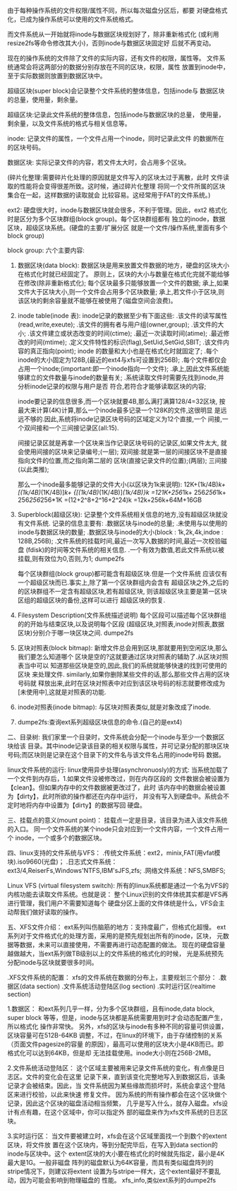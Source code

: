 由于每种操作系统的文件权限/属性不同，所以每次磁盘分区后，都要
对硬盘格式化，已成为操作系统可以使用的文件系统格式。

而文件系统从一开始就将inode与数据区块规划好了，除非重新格式化
(或利用resize2fs等命令修改其大小)，否则inode与数据区块固定好
后就不再变动。


现在的操作系统的文件除了文件的实际内容，还有文件的权限，属性等。
文件系统通常会将这两部分的数据分别存放在不同的区块，权限，属性
放置到inode中，至于实际数据则放置到数据区块中。

超级区块(super block)会记录整个文件系统的整体信息，包括inode与
数据区块的总量，使用量，剩余量。

超级区块:记录此文件系统的整体信息，包括inode与数据区块的总量，
         使用量，剩余量，以及文件系统的格式与相关信息等。

inode:   记录文件的属性，一个文件占用一个inode，同时记录此文件
         的数据所在的区块号码。

数据区块: 实际记录文件的内容，若文件太大时，会占用多个区块。

(碎片化整理:需要碎片化处理的原因就是文件写入的区块太过于离散，此时
           文件读取的性能将会变得很差所致。这时候，通过碎片化整理
	    将同一个文件所属的区块集合在一起，这样数据的读取就会
	    比较容易。这经常用于FAT的文件系统。)

ext2: 硬盘很大时，inode与数据区块就会很多，不利于管理。因此，ext2
      格式化时是区分为多个区块群组(block group)。每个区块群组都有
      独立的inode，数据区块，超级区块系统。(硬盘的主要/扩展分区
      就是一个文件/操作系统,里面有多个block group)
      


block group: 六个主要内容:

1. 数据区块(data block):
   数据区块是用来放置文件数据的地方，硬盘的区块大小在格式化时就已经固定了。
   原则上，区块的大小与数量在格式化完就不能给够在修改(除非重新格式化);
   每个区块最多只能够放置一个文件的数据;
   承上,如果文件大于区块大小,则一个文件会占用多个区块数量;
   承上,若文件小于区块,则该区块的剩余容量就不能够在被使用了(磁盘空间会浪费)。



2. inode table(inode 表):
   inode记录的数据至少有下面这些:
     .该文件的读写属性(read,write,exeute);
     .该文件的拥有者与用户组(owner,group);
     .该文件的大小;
     .该文件建立或状态改变的时间(ctime);
     .最近一次读取时间(atime);
     .最近修改的时间(mtime);
     .定义文件特性的标识(flag),SetUid,SetGid,SBIT;
     .该文件内容的真正指向(point);
     inode 的数量和大小也是在格式化时就固定了;
     .每个inode的大小固定为128B,(最近的ext4与xfs可设置到256B);
     .每个文件都仅会占用一个inode;(important:即一个inode指向一个文件);
     .承上,因此文件系统能够建立的文件数量与inode的数量有关;
     .系统读取文件时需要先找到inode,并分析inode记录的权限与用户是否
      符合,若符合才能够读取区块的内容;


    inode要记录的信息很多,而一个区块就要4B,那么满打满算128/4=32区块,
    按最大来计算(4K)计算,那么一个inode最多记录一个128K的文件,这很明显
    是远远不够的.因此,系统将inode记录区块号码的区域定义为12个直接,一个
    间接,一个双间接和一个三间接记录区(all:15).


    间接记录区就是再拿一个区块来当作记录区块号码的记录区,如果文件太大,
    就会使用间接的区块来记录编号;(一层);
    双间接:就是第一层的间接区块不是直接指向文件的位置,而之指向第二层的
    区块(直接记录文件的位置);(两层);
    三间接(以此类推);

    那么一个inode最多能够记录的文件大小(以区块为1k来说明):
    12K+(1k/4B)*k+
    [(1k/4B)*(1K/4B)]*k+
    {[(1k/4B)*(1K/4B)]*(1k/4B)}*k
   =12*1K+256*1k+
    256*256*1k+
    256*256*256*1K
   =(12+2^8+2^16+2^24)k
   =12k+256k+64M+16GB


3. Superblock(超级区块):
   记录整个文件系统相关信息的地方,没有超级区块就没有文件系统.
   记录的信息主要有:
   .数据区块与inode的总量;
   .未使用与以使用的inode与数据区块的数量;
   .数据区块与inode的大小(block : 1k,2k,4k,indoe : 128B,256B);
   .文件系统的挂载时间,最近一次写入数据的时间,最近一次校验磁盘
    (fdisk)的时间等文件系统的相关信息.
   .一个有效为数值,若此文件系统以被挂载,则有效位为0,否则,为1;
   dumpe2fs
   
    每个区块群组(block group)都可能含有超级区块.但是一个文件系统
    应该仅有一个超级区块而已.事实上,除了第一个区块群组内会含有
    超级区块之外,之后的的区块群组不一定含有超级区块,若有超级区块,
    则该超级区块主要是第一区块区组的超级区块的备份,这样可以进行
    超级区块的恢复.
    


4. Filesystem Description(文件系统描述说明)
   每个区段可以描述每个区块群组的的开始与结束区块,以及说明每个区段
   (超级区块,对照表,inode对照表,数据区块)分别介于哪一块区块之间.
   dumpe2fs

5. 区块对照表(block bitmap):
   新增文件总会用到区块,那就要用到空闲区块,那么我们要怎么知道哪个
   区块是空的?这就要通过区块对照表的辅助了.从区块对照表当中可以
   知道那些区块是空的,因此,我们的系统就能够快速的找到可使用的区块
   来处理文件.
   similarly,如果你删除某些文件的话,那么那些文件占用的区块号码就
   释放出来,此时在区块对照表中对应到该区块号码的标志就要修改成为
   [未使用中],这就是对照表的功能.

6. inode对照表(inode bitmap):
   与区块对照表类似,就是对象改成了inode.

7. dumpe2fs:查询ext系列超级区块信息的命令.(自己的是ext4)
   


二、目录树:
   我们家里一个目录时，文件系统会分配一个inode与至少一个数据区块给该
   目录。其中inode记录该目录的相关权限与属性，并可记录分配的那块区块
   号码;而区块则是记录在这个目录下的文件名与该文件名占用的inode号码
   数据。

linux文件系统的运行:
   linux使用异步处理(asynchronuosly)的方式:
   当系统加载了一个文件到内存后，1.如果文件没被修改过，则在内存区段的
   文件数据会被设置为【clean】。但如果内存中的文件数据被更改过了，此时
   该内存中的数据会被设置为【dirty】，此时所欲的操作都还在内存中运行，
   并没有写入到硬盘中。系统会不定时地将内存中设置为【dirty】的数据写回
   硬盘。

三、挂载点的意义(mount point)：
   挂载点一定是目录，该目录为进入该文件系统的入口。
   同一个文件系统的某个inode只会对应到一个文件内容，一个文件占用一个
   inode，一个或多个的数据区块。


四、linux支持的文件系统与VFS：
   .传统文件系统：ext2，minix,FAT(用vfat模块).iso9660(光盘)；
   .日志式文件系统：ext3/4,ReiserFs,Windows'NTFS,IBM'sJFS,zfs;
   .网络文件系统：NFS,SMBFS;

   Linux VFS (virtual filesystem switch):
   所有的linux系统都是通过一个名为VFS的内核功能去读取文件系统。也就是说：
   整个Linux识别的文件体统其实都是VFS再进行管理，我们用户不需要知道每个
   硬盘分区上面的文件体统是什么，VFS会主动帮我们做好读取的操作。


五、XFS文件介绍：
   ext系列叫伤脑筋的地方：支持度最广，但格式化超慢。
   ext系列对于文件格式化的处理方面，采用的是预先规划出所有的inode，区块，
   元数据等数据，未来可以直接使用，不需要再进行动态配置的做法。
   现在的硬盘容量越做越大，当ext系列做TB级别以上的文件系统的格式化的时候，
   光是系统预先分配inode与区块就要很多时间。

   .XFS文件系统的配置：
   xfs的文件系统在数据的分布上，主要规划三个部分：
   .数据区(data section)
   .文件系统活动登陆区(log section)
   .实时运行区(realtime section)

   1.数据区：
   和ext系列几乎一样，分为多个区块群组，且有inode,data block, super block
   等等，但是，inode与区块都是系统需要用到时才会动态配置产生，所以格式化
   操作非常快。
   另外，xfs的区块与inode有多种不同的容量可供设置，区块容量可在512B-64KB
   调整，不过，在linux的环境下，由于存储控制的关系（页面文件pagesize的容量
   的原因），最高可以使用的区块大小是4KB而已。即格式化可以达到64KB，但是却
   无法挂载使用。inode大小则在256B-2MB。

   2.文件系统活动登陆区：
   这个区域主要被用来记录文件系统的变化，有点像是日志区。文件的变化会在这里
   记录下来，直到该变化完整地写入到数据区后，该条记录才会被结束。因此，当
   文件系统因为某些缘故而损坏时，系统会拿这个登陆区来进行校验，以此来快速
   修复文件。
   因为系统的所有操作都会在这个区块做个记录，因此这个区块的磁盘活动相当频繁，
   几乎是写入什么，就存入磁盘。xfs设计有点有趣，在这个区域中，你可以指定外
   部的磁盘来作为xfs文件系统的日志区块。


   3.实时运行区：
   当文件要被建立时，xfs会在这个区域里面找一个到数个的extent区块，将文件放
   置在这个区块内，等到分配完毕后，在写入到data section的inode与区块中。这个
   extent区块的大小要在格式化的时候就先指定，最小是4K最大是1G。一般非磁盘
   阵列的磁盘默认为64K容量，而具有类似磁盘阵列的stripe情况下，则建议将extent
   设置为与stripe一样大，这个extent最好不要乱动，因为可能会影响到物理磁盘的
   性能。
   xfs_info,类似ext系列的dumpe2fs
